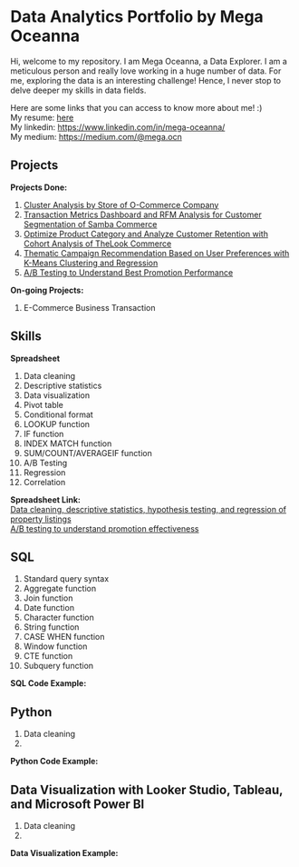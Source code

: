 # Data Analytics Portfolio by Mega Oceanna
Hi, welcome to my repository. I am Mega Oceanna, a Data Explorer. I am a meticulous person and really love working in a huge number of data. For me, exploring the data is an interesting challenge! Hence, I never stop to delve deeper my skills in data fields. 

Here are some links that you can access to know more about me! :) <br>
My resume: [here](https://drive.google.com/file/d/10Hzd_jgs7sGTjijATRH1bHT5D2Rxs3-4/view?usp=sharing) <br>
My linkedin: https://www.linkedin.com/in/mega-oceanna/ <br>
My medium: https://medium.com/@mega.ocn

## Projects
**Projects Done:**
1. [Cluster Analysis by Store of O-Commerce Company](https://drive.google.com/file/d/1tJrC42f4VveHnWQBkxT4Dx1x_bOemdbB/view?usp=sharing)<br>
2. [Transaction Metrics Dashboard and RFM Analysis for Customer Segmentation of Samba Commerce](https://drive.google.com/file/d/1NFtvyv4QnLFOuXwiFU_E0kAi3j_eabnH/view?usp=sharing)<br>
3. [Optimize Product Category and Analyze Customer Retention with Cohort Analysis of TheLook Commerce](https://drive.google.com/file/d/1t7Fb4KL3yNHIdwjeiZlvbCqJoY2m6rRe/view?usp=sharing)<br>
4. [Thematic Campaign Recommendation Based on User Preferences with K-Means Clustering and Regression](https://drive.google.com/file/d/19oTPh8X86NAO7O-6AfLrbE1XGc5rE2XC/view?usp=sharing)<br>
5. [A/B Testing to Understand Best Promotion Performance](https://drive.google.com/file/d/1S-050ltYf3cgTVyO4Uypu9OxPmaixV6T/view?usp=sharing)

**On-going Projects:**
1. E-Commerce Business Transaction

## Skills
**Spreadsheet**
1. Data cleaning
2. Descriptive statistics
3. Data visualization
4. Pivot table
5. Conditional format
6. LOOKUP function
7. IF function
8. INDEX MATCH function
9. SUM/COUNT/AVERAGEIF function
10. A/B Testing
11. Regression
12. Correlation

**Spreadsheet Link:** <br>
[Data cleaning, descriptive statistics, hypothesis testing, and regression of property listings](https://docs.google.com/spreadsheets/d/1uU6VDe7P2K8FaSzbP5XX24fCDq7PfCGYbOXjETJpE2g/edit?usp=sharing) <br>
[A/B testing to understand promotion effectiveness](https://docs.google.com/spreadsheets/d/1X4UbaSHyhtWs1-u-PSOsMABph-2PLpGdRoAv0NRUC2E/edit?usp=sharing) <br>

## **SQL**
1. Standard query syntax
2. Aggregate function
3. Join function
4. Date function
5. Character function
6. String function
7. CASE WHEN function
8. Window function
9. CTE function
10. Subquery function

**SQL Code Example:** <br>


## **Python**
1. Data cleaning
2. 

**Python Code Example:** <br>


## **Data Visualization with Looker Studio, Tableau, and Microsoft Power BI**
1. Data cleaning
2. 

**Data Visualization Example:** <br>

